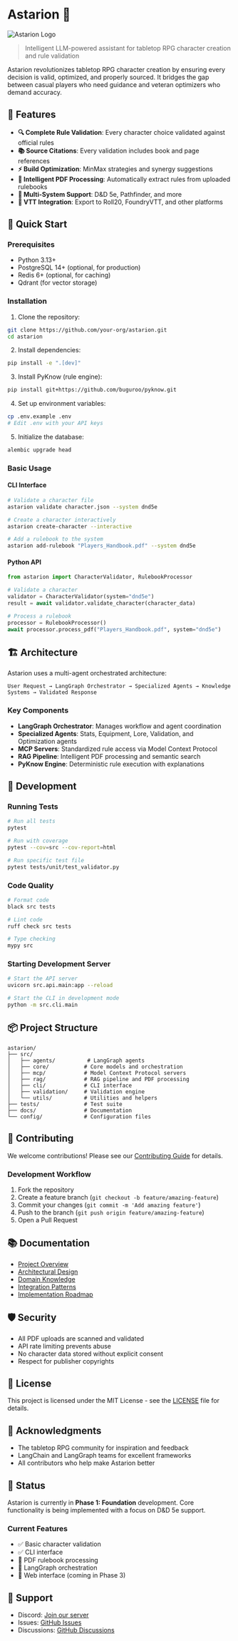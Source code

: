 # Astarion 🎲

![Astarion Logo](docs/astarion-logo.png)

> Intelligent LLM-powered assistant for tabletop RPG character creation and rule validation

Astarion revolutionizes tabletop RPG character creation by ensuring every decision is valid, optimized, and properly sourced. It bridges the gap between casual players who need guidance and veteran optimizers who demand accuracy.

## 🌟 Features

- **🔍 Complete Rule Validation**: Every character choice validated against official rules
- **📚 Source Citations**: Every validation includes book and page references
- **⚡ Build Optimization**: MinMax strategies and synergy suggestions
- **🤖 Intelligent PDF Processing**: Automatically extract rules from uploaded rulebooks
- **🎯 Multi-System Support**: D&D 5e, Pathfinder, and more
- **🔌 VTT Integration**: Export to Roll20, FoundryVTT, and other platforms

## 🚀 Quick Start

### Prerequisites

- Python 3.13+
- PostgreSQL 14+ (optional, for production)
- Redis 6+ (optional, for caching)
- Qdrant (for vector storage)

### Installation

1. Clone the repository:
```bash
git clone https://github.com/your-org/astarion.git
cd astarion
```

2. Install dependencies:
```bash
pip install -e ".[dev]"
```

3. Install PyKnow (rule engine):
```bash
pip install git+https://github.com/buguroo/pyknow.git
```

4. Set up environment variables:
```bash
cp .env.example .env
# Edit .env with your API keys
```

5. Initialize the database:
```bash
alembic upgrade head
```

### Basic Usage

#### CLI Interface

```bash
# Validate a character file
astarion validate character.json --system dnd5e

# Create a character interactively
astarion create-character --interactive

# Add a rulebook to the system
astarion add-rulebook "Players_Handbook.pdf" --system dnd5e
```

#### Python API

```python
from astarion import CharacterValidator, RulebookProcessor

# Validate a character
validator = CharacterValidator(system="dnd5e")
result = await validator.validate_character(character_data)

# Process a rulebook
processor = RulebookProcessor()
await processor.process_pdf("Players_Handbook.pdf", system="dnd5e")
```

## 🏗️ Architecture

Astarion uses a multi-agent orchestrated architecture:

```
User Request → LangGraph Orchestrator → Specialized Agents → Knowledge Systems → Validated Response
```

### Key Components

- **LangGraph Orchestrator**: Manages workflow and agent coordination
- **Specialized Agents**: Stats, Equipment, Lore, Validation, and Optimization agents
- **MCP Servers**: Standardized rule access via Model Context Protocol
- **RAG Pipeline**: Intelligent PDF processing and semantic search
- **PyKnow Engine**: Deterministic rule execution with explanations

## 🧪 Development

### Running Tests

```bash
# Run all tests
pytest

# Run with coverage
pytest --cov=src --cov-report=html

# Run specific test file
pytest tests/unit/test_validator.py
```

### Code Quality

```bash
# Format code
black src tests

# Lint code
ruff check src tests

# Type checking
mypy src
```

### Starting Development Server

```bash
# Start the API server
uvicorn src.api.main:app --reload

# Start the CLI in development mode
python -m src.cli.main
```

## 📦 Project Structure

```
astarion/
├── src/
│   ├── agents/          # LangGraph agents
│   ├── core/           # Core models and orchestration
│   ├── mcp/            # Model Context Protocol servers
│   ├── rag/            # RAG pipeline and PDF processing
│   ├── cli/            # CLI interface
│   ├── validation/     # Validation engine
│   └── utils/          # Utilities and helpers
├── tests/              # Test suite
├── docs/               # Documentation
└── config/             # Configuration files
```

## 🤝 Contributing

We welcome contributions! Please see our [Contributing Guide](CONTRIBUTING.md) for details.

### Development Workflow

1. Fork the repository
2. Create a feature branch (`git checkout -b feature/amazing-feature`)
3. Commit your changes (`git commit -m 'Add amazing feature'`)
4. Push to the branch (`git push origin feature/amazing-feature`)
5. Open a Pull Request

## 📚 Documentation

- [Project Overview](docs/PROJECT_OVERVIEW.md)
- [Architectural Design](docs/ARCHITECTURAL_DESIGN.md)
- [Domain Knowledge](docs/DOMAIN_KNOWLEDGE.md)
- [Integration Patterns](docs/INTEGRATION_PATTERNS.md)
- [Implementation Roadmap](docs/IMPLEMENTATION_ROADMAP.md)

## 🛡️ Security

- All PDF uploads are scanned and validated
- API rate limiting prevents abuse
- No character data stored without explicit consent
- Respect for publisher copyrights

## 📄 License

This project is licensed under the MIT License - see the [LICENSE](LICENSE) file for details.

## 🙏 Acknowledgments

- The tabletop RPG community for inspiration and feedback
- LangChain and LangGraph teams for excellent frameworks
- All contributors who help make Astarion better

## 🚧 Status

Astarion is currently in **Phase 1: Foundation** development. Core functionality is being implemented with a focus on D&D 5e support.

### Current Features
- ✅ Basic character validation
- ✅ CLI interface
- 🚧 PDF rulebook processing
- 🚧 LangGraph orchestration
- 📅 Web interface (coming in Phase 3)

## 💬 Support

- Discord: [Join our server](https://discord.gg/astarion)
- Issues: [GitHub Issues](https://github.com/your-org/astarion/issues)
- Discussions: [GitHub Discussions](https://github.com/your-org/astarion/discussions)